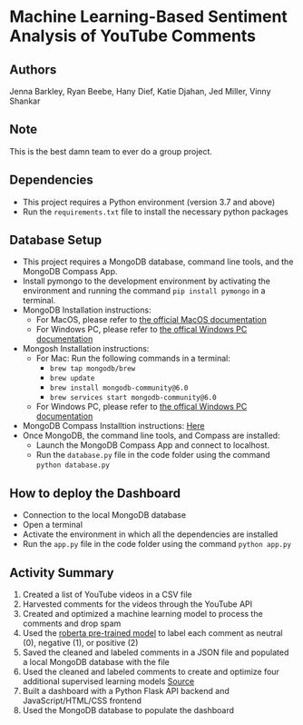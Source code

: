 # Machine Learning-Based Sentiment Analysis of YouTube Comments

## Authors
Jenna Barkley, Ryan Beebe, Hany Dief, Katie Djahan, Jed Miller, Vinny Shankar
## Note
This is the best damn team to ever do a group project.
## Dependencies
- This project requires a Python environment (version 3.7 and above)
- Run the `requirements.txt` file to install the necessary python packages
## Database Setup
- This project requires a MongoDB database, command line tools, and the MongoDB Compass App.
- Install pymongo to the development environment by activating the environment and running the command `pip install pymongo` in a terminal.
- MongoDB Installation instructions:
    - For MacOS, please refer to [the official MacOS documentation](https://www.mongodb.com/docs/manual/tutorial/install-mongodb-on-os-x/)
    - For Windows PC, please refer to [the offical Windows PC documentation](https://www.mongodb.com/docs/manual/tutorial/install-mongodb-on-windows/)
- Mongosh Installation instructions:
    - For Mac: Run the following commands in a terminal:
        - `brew tap mongodb/brew`
        - `brew update`
        - `brew install mongodb-community@6.0`
        - `brew services start mongodb-community@6.0`
    - For Windows PC, please refer to [the offical Windows PC documentation](https://www.mongodb.com/docs/mongodb-shell/install/)
- MongoDB Compass Installtion instructions: [Here](https://www.mongodb.com/try/download/compass)
- Once MongoDB, the command line tools, and Compass are installed:
    - Launch the MongoDB Compass App and connect to localhost.
    - Run the `database.py` file in the code folder using the command `python database.py`
## How to deploy the Dashboard
- Connection to the local MongoDB database
- Open a terminal
- Activate the environment in which all the dependencies are installed
- Run the `app.py` file in the code folder using the command `python app.py`
## Activity Summary
1. Created a list of YouTube videos in a CSV file
2. Harvested comments for the videos through the YouTube API
3. Created and optimized a machine learning model to process the comments and drop spam
4. Used the [roberta pre-trained model](https://huggingface.co/roberta-base) to label each comment as neutral (0), negative (1), or positive (2)
5. Saved the cleaned and labeled comments in a JSON file and populated a local MongoDB database with the file
6. Used the cleaned and labeled comments to create and optimize four additional supervised learning models [Source](https://medium.com/@jays34955finding-and-optimizing-a-good-text-classification-model-aea96d93d2fc)
7. Built a dashboard with a Python Flask API backend and JavaScript/HTML/CSS frontend
8. Used the MongoDB database to populate the dashboard